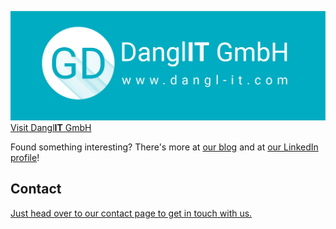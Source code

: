 [![Dangl IT GmbH](https://github.com/GeorgDangl/GeorgDangl/raw/master/img/logo_en_rectangular.png "Dangl IT GmbH")](https://www.dangl-it.com)
[Visit Dangl**IT** GmbH](https://www.dangl-it.com)

Found something interesting? There's more at [our blog](https://blog.dangl.me) and at [our LinkedIn profile](https://www.linkedin.com/in/georgdangl/)!

## Contact

[Just head over to our contact page to get in touch with us.](https://www.dangl-it.com/contact/?message=Hey%20Georg%2C%20I%27ve%20seen%20your%20profile%20on%20GitHub%2C%20please%20get%20in%20touch%20with%20me.)

